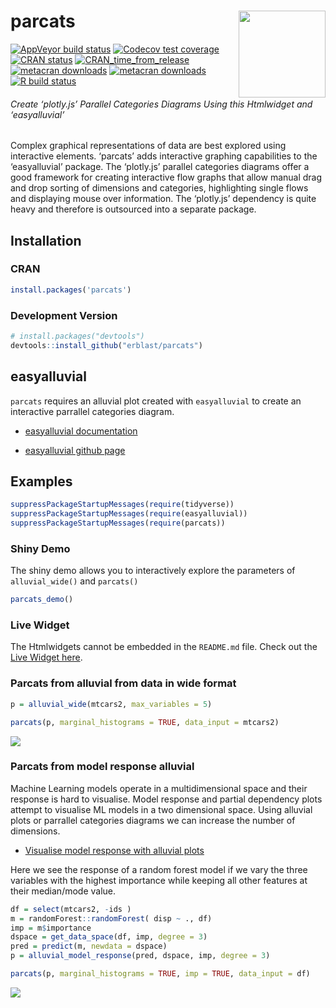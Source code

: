 
<!-- README.md is generated from README.Rmd. Please edit that file -->

# parcats <a href='https://erblast.github.io/parcats/'><img src='man/figures/logo.png' align="right" height="139" /></a>

<!-- badges: start -->

[![AppVeyor build
status](https://ci.appveyor.com/api/projects/status/github/erblast/parcats?branch=master&svg=true)](https://ci.appveyor.com/project/erblast/parcats)
[![Codecov test
coverage](https://codecov.io/gh/erblast/parcats/branch/master/graph/badge.svg)](https://codecov.io/gh/erblast/parcats?branch=master)
[![CRAN
status](https://www.r-pkg.org/badges/version/parcats)](https://CRAN.R-project.org/package=parcats)
[![CRAN_time_from_release](https://www.r-pkg.org/badges/ago/parcats)](https://cran.r-project.org/package=parcats)
[![metacran
downloads](https://cranlogs.r-pkg.org/badges/grand-total/parcats)](https://cran.r-project.org/package=parcats)
[![metacran
downloads](https://cranlogs.r-pkg.org/badges/parcats)](https://cran.r-project.org/package=parcats)
[![R build
status](https://github.com/erblast/parcats/workflows/R-CMD-check/badge.svg)](https://github.com/erblast/parcats/actions)
<!-- badges: end -->

###### Create ‘plotly.js’ Parallel Categories Diagrams Using this Htmlwidget and ‘easyalluvial’

Complex graphical representations of data are best explored using
interactive elements. ‘parcats’ adds interactive graphing capabilities
to the ‘easyalluvial’ package. The ‘plotly.js’ parallel categories
diagrams offer a good framework for creating interactive flow graphs
that allow manual drag and drop sorting of dimensions and categories,
highlighting single flows and displaying mouse over information. The
‘plotly.js’ dependency is quite heavy and therefore is outsourced into a
separate package.

## Installation

### CRAN

``` r
install.packages('parcats')
```

### Development Version

``` r
# install.packages("devtools")
devtools::install_github("erblast/parcats")
```

## easyalluvial

`parcats` requires an alluvial plot created with `easyalluvial` to
create an interactive parrallel categories diagram.

-   [easyalluvial
    documentation](https://erblast.github.io/easyalluvial/)

-   [easyalluvial github page](https://github.com/erblast/easyalluvial)

## Examples

``` r
suppressPackageStartupMessages(require(tidyverse))
suppressPackageStartupMessages(require(easyalluvial))
suppressPackageStartupMessages(require(parcats))
```

### Shiny Demo

The shiny demo allows you to interactively explore the parameters of
`alluvial_wide()` and `parcats()`

``` r
parcats_demo()
```

### Live Widget

The Htmlwidgets cannot be embedded in the `README.md` file. Check out
the [Live Widget
here](https://erblast.github.io/parcats/articles/parcats.html).

### Parcats from alluvial from data in wide format

``` r
p = alluvial_wide(mtcars2, max_variables = 5)

parcats(p, marginal_histograms = TRUE, data_input = mtcars2)
```

![](https://raw.githubusercontent.com/erblast/parcats/master/man/figures/demo1.gif)

### Parcats from model response alluvial

Machine Learning models operate in a multidimensional space and their
response is hard to visualise. Model response and partial dependency
plots attempt to visualise ML models in a two dimensional space. Using
alluvial plots or parrallel categories diagrams we can increase the
number of dimensions.

-   [Visualise model response with alluvial
    plots](https://www.datisticsblog.com/2019/04/visualising-model-response-with-easyalluvial/)

Here we see the response of a random forest model if we vary the three
variables with the highest importance while keeping all other features
at their median/mode value.

``` r
df = select(mtcars2, -ids )
m = randomForest::randomForest( disp ~ ., df)
imp = m$importance
dspace = get_data_space(df, imp, degree = 3)
pred = predict(m, newdata = dspace)
p = alluvial_model_response(pred, dspace, imp, degree = 3)

parcats(p, marginal_histograms = TRUE, imp = TRUE, data_input = df)
```

![](https://raw.githubusercontent.com/erblast/parcats/master/man/figures/demo2.gif)
